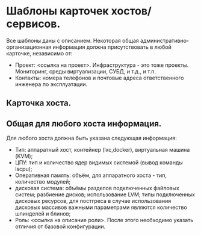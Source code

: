 Шаблоны карточек хостов/сервисов.
=================================

Все шаблоны даны с описанием. Некоторая общая административно-организационная информация должна присутствовать в любой карточке, независимо от:
* Проект: <ссылка на проект>. Инфраструктура - это тоже проекты. Мониторинг, среды виртуализации, СУБД, и т.д., и т.п.
* Контакты: номера телефонов и почтовые адреса ответственного инженера по эксплуатации.

Карточка хоста.
---------------

Общая для любого хоста информация.
----------------------------------

Для любого хоста должна быть указана следующая информация:

* Тип: аппаратный хост, контейнер (lxc,docker), виртуальная машина (KVM);
* ЦПУ: тип и количество ядер видимых системой (вывод команды lscpu);
* Оперативная память: объём, для аппаратного хоста - тип, количество модулей;
* дисковая система: объёмы разделов подключенных файловых систем; разбиение дисков; использование LVM; типы подключенных дисковых ресурсов, для постгреса в случае использования дисковых массивов важными параметрами являются количество шпинделей и блинов;
* Роль: <ссылка на описание роли>.
После этого необходимо указать отличия от базовой конфигурации.
